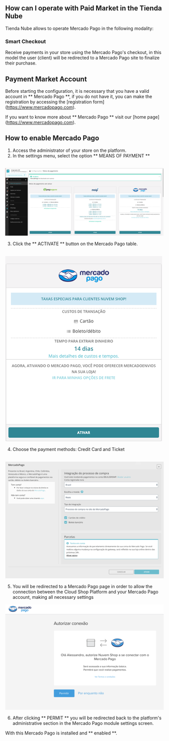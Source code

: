 ## How can I operate with Paid Market in the Tienda Nube

Tienda Nube allows to operate Mercado Pago in the following modality:

### Smart Checkout

Receive payments in your store using the Mercado Pago's checkout, in this model the user (client) will be redirected to a Mercado Pago site to finalize their purchase.

## Payment Market Account

Before starting the configuration, it is necessary that you have a valid account in ** Mercado Pago **, if you do not have it, you can make the registration by accessing the [registration form] (https://www.mercadopago.com).

If you want to know more about ** Mercado Pago ** visit our [home page] (https://www.mercadopago.com).

## How to enable Mercado Pago

1. Access the administrator of your store on the platform.
2. In the settings menu, select the option ** MEANS OF PAYMENT **

    ![Payments Modules - Nuvem Shop](/images/NuvemShopmeiodepagamento1.png)


3. Click the ** ACTIVATE ** button on the Mercado Pago table.

    ![Enabling Mercado Pago in Nuvem Shop](/images/NuvemShopativarMP.png)

4. Choose the payment methods: Credit Card and Ticket

    ![Payments Method page - Nuvem shop](/images/NuvemShopativarMP2.png)


5. You will be redirected to a Mercado Pago page in order to allow the connection between the Cloud Shop Platform and your Mercado Pago account, making all necessary settings

![Authorization message from the Nuvem Shop with the Mercado Pago](/images/NuvemShoppermitirMP.png)



6. After clicking ** PERMIT ** you will be redirected back to the platform's administrative section in the Mercado Pago module settings screen.


With this Mercado Pago is installed and ** enabled **.
